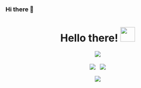 ### Hi there 👋

<div align="center">
  <h1>Hello there! <img src="https://media.giphy.com/media/KAFyE31UznAEaru7de/giphy.gif" width="40px"></h1>
</div>

<div align="center">
  <img align="center" src="https://github-readme-stats.vercel.app/api?username=DiegoA10&count_private=true&show_icons=true&include_all_commits=true&hide_title=true&theme=dark"/>
</div>
<br/>
<div align="center">
  <span>
     <img align="center" src="https://github-readme-stats.vercel.app/api/top-langs/?username=DiegoA10&theme=dark"/>
  </span>
  &nbsp;
  <span>
     <img align="center" src="https://github-readme-stats.vercel.app/api/wakatime?username=DiegoA10&theme=dark"/>
  </span>
</div>
<br/>
<div align="center">
  <img src="https://github-profile-trophy.vercel.app/?username=DiegoA10&theme=darkhub&no-frame=true&margin-w=30" />
</div>
